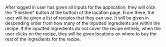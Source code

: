 After logged in user has given all inputs for the application, they will click the "Finished" button at the bottom of the location page. From there, the user will be given a list of recipies that they can use. It will be given in descending order from how many of the inputted ingredients are within the recipe. If the inputted ingredients do not cover the recipe entirely, when the user clicks on the recipe, they will be given locations on where to buy the rest of the ingredients for the recipe.
